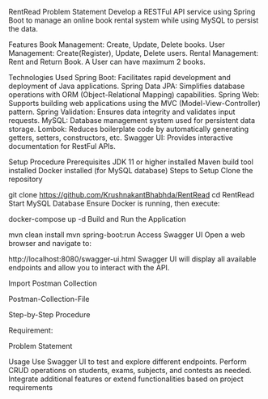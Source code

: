 RentRead
Problem Statement
Develop a RESTFul API service using Spring Boot to manage an online book rental system while using MySQL to persist the data.

Features
Book Management: Create, Update, Delete books.
User Management: Create(Register), Update, Delete users.
Rental Management: Rent and Return Book. A User can have maximum 2 books.


Technologies Used
Spring Boot: Facilitates rapid development and deployment of Java applications.
Spring Data JPA: Simplifies database operations with ORM (Object-Relational Mapping) capabilities.
Spring Web: Supports building web applications using the MVC (Model-View-Controller) pattern.
Spring Validation: Ensures data integrity and validates input requests.
MySQL: Database management system used for persistent data storage.
Lombok: Reduces boilerplate code by automatically generating getters, setters, constructors, etc.
Swagger UI: Provides interactive documentation for RestFul APIs.


Setup Procedure
Prerequisites
JDK 11 or higher installed
Maven build tool installed
Docker installed (for MySQL database)
Steps to Setup
Clone the repository

   git clone https://github.com/KrushnakantBhabhda/RentRead
   cd RentRead
Start MySQL Database Ensure Docker is running, then execute:

docker-compose up -d
Build and Run the Application

mvn clean install
mvn spring-boot:run
Access Swagger UI Open a web browser and navigate to:

http://localhost:8080/swagger-ui.html
Swagger UI will display all available endpoints and allow you to interact with the API.

Import Postman Collection

Postman-Collection-File

Step-by-Step Procedure

Requirement:

Problem Statement

Usage
Use Swagger UI to test and explore different endpoints.
Perform CRUD operations on students, exams, subjects, and contests as needed.
Integrate additional features or extend functionalities based on project requirements
